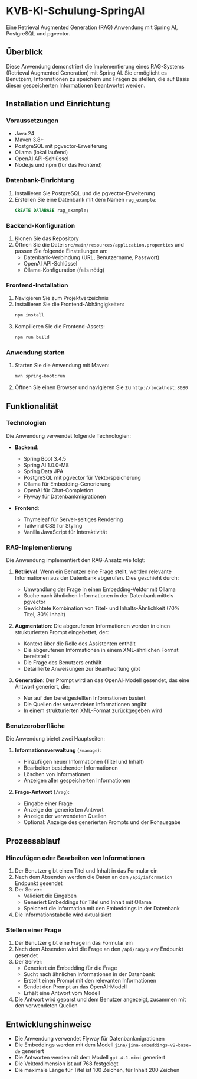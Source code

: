 # KVB-KI-Schulung-SpringAI

Eine Retrieval Augmented Generation (RAG) Anwendung mit Spring AI, PostgreSQL und pgvector.

## Überblick

Diese Anwendung demonstriert die Implementierung eines RAG-Systems (Retrieval Augmented Generation) mit Spring AI. Sie ermöglicht es Benutzern, Informationen zu speichern und Fragen zu stellen, die auf Basis dieser gespeicherten Informationen beantwortet werden.

## Installation und Einrichtung

### Voraussetzungen

- Java 24
- Maven 3.8+
- PostgreSQL mit pgvector-Erweiterung
- Ollama (lokal laufend)
- OpenAI API-Schlüssel
- Node.js und npm (für das Frontend)

### Datenbank-Einrichtung

1. Installieren Sie PostgreSQL und die pgvector-Erweiterung
2. Erstellen Sie eine Datenbank mit dem Namen `rag_example`:
   ```sql
   CREATE DATABASE rag_example;
   ```

### Backend-Konfiguration

1. Klonen Sie das Repository
2. Öffnen Sie die Datei `src/main/resources/application.properties` und passen Sie folgende Einstellungen an:
   - Datenbank-Verbindung (URL, Benutzername, Passwort)
   - OpenAI API-Schlüssel
   - Ollama-Konfiguration (falls nötig)

### Frontend-Installation

1. Navigieren Sie zum Projektverzeichnis
2. Installieren Sie die Frontend-Abhängigkeiten:
   ```bash
   npm install
   ```
3. Kompilieren Sie die Frontend-Assets:
   ```bash
   npm run build
   ```

### Anwendung starten

1. Starten Sie die Anwendung mit Maven:
   ```bash
   mvn spring-boot:run
   ```
2. Öffnen Sie einen Browser und navigieren Sie zu `http://localhost:8080`

## Funktionalität

### Technologien

Die Anwendung verwendet folgende Technologien:

- **Backend**:
  - Spring Boot 3.4.5
  - Spring AI 1.0.0-M8
  - Spring Data JPA
  - PostgreSQL mit pgvector für Vektorspeicherung
  - Ollama für Embedding-Generierung
  - OpenAI für Chat-Completion
  - Flyway für Datenbankmigrationen

- **Frontend**:
  - Thymeleaf für Server-seitiges Rendering
  - Tailwind CSS für Styling
  - Vanilla JavaScript für Interaktivität

### RAG-Implementierung

Die Anwendung implementiert den RAG-Ansatz wie folgt:

1. **Retrieval**: Wenn ein Benutzer eine Frage stellt, werden relevante Informationen aus der Datenbank abgerufen. Dies geschieht durch:
   - Umwandlung der Frage in einen Embedding-Vektor mit Ollama
   - Suche nach ähnlichen Informationen in der Datenbank mittels pgvector
   - Gewichtete Kombination von Titel- und Inhalts-Ähnlichkeit (70% Titel, 30% Inhalt)

2. **Augmentation**: Die abgerufenen Informationen werden in einen strukturierten Prompt eingebettet, der:
   - Kontext über die Rolle des Assistenten enthält
   - Die abgerufenen Informationen in einem XML-ähnlichen Format bereitstellt
   - Die Frage des Benutzers enthält
   - Detaillierte Anweisungen zur Beantwortung gibt

3. **Generation**: Der Prompt wird an das OpenAI-Modell gesendet, das eine Antwort generiert, die:
   - Nur auf den bereitgestellten Informationen basiert
   - Die Quellen der verwendeten Informationen angibt
   - In einem strukturierten XML-Format zurückgegeben wird

### Benutzeroberfläche

Die Anwendung bietet zwei Hauptseiten:

1. **Informationsverwaltung** (`/manage`):
   - Hinzufügen neuer Informationen (Titel und Inhalt)
   - Bearbeiten bestehender Informationen
   - Löschen von Informationen
   - Anzeigen aller gespeicherten Informationen

2. **Frage-Antwort** (`/rag`):
   - Eingabe einer Frage
   - Anzeige der generierten Antwort
   - Anzeige der verwendeten Quellen
   - Optional: Anzeige des generierten Prompts und der Rohausgabe

## Prozessablauf

### Hinzufügen oder Bearbeiten von Informationen

1. Der Benutzer gibt einen Titel und Inhalt in das Formular ein
2. Nach dem Absenden werden die Daten an den `/api/information` Endpunkt gesendet
3. Der Server:
   - Validiert die Eingaben
   - Generiert Embeddings für Titel und Inhalt mit Ollama
   - Speichert die Information mit den Embeddings in der Datenbank
4. Die Informationstabelle wird aktualisiert

### Stellen einer Frage

1. Der Benutzer gibt eine Frage in das Formular ein
2. Nach dem Absenden wird die Frage an den `/api/rag/query` Endpunkt gesendet
3. Der Server:
   - Generiert ein Embedding für die Frage
   - Sucht nach ähnlichen Informationen in der Datenbank
   - Erstellt einen Prompt mit den relevanten Informationen
   - Sendet den Prompt an das OpenAI-Modell
   - Erhält eine Antwort vom Modell
4. Die Antwort wird geparst und dem Benutzer angezeigt, zusammen mit den verwendeten Quellen

## Entwicklungshinweise

- Die Anwendung verwendet Flyway für Datenbankmigrationen
- Die Embeddings werden mit dem Modell `jina/jina-embeddings-v2-base-de` generiert
- Die Antworten werden mit dem Modell `gpt-4.1-mini` generiert
- Die Vektordimension ist auf 768 festgelegt
- Die maximale Länge für Titel ist 100 Zeichen, für Inhalt 200 Zeichen
